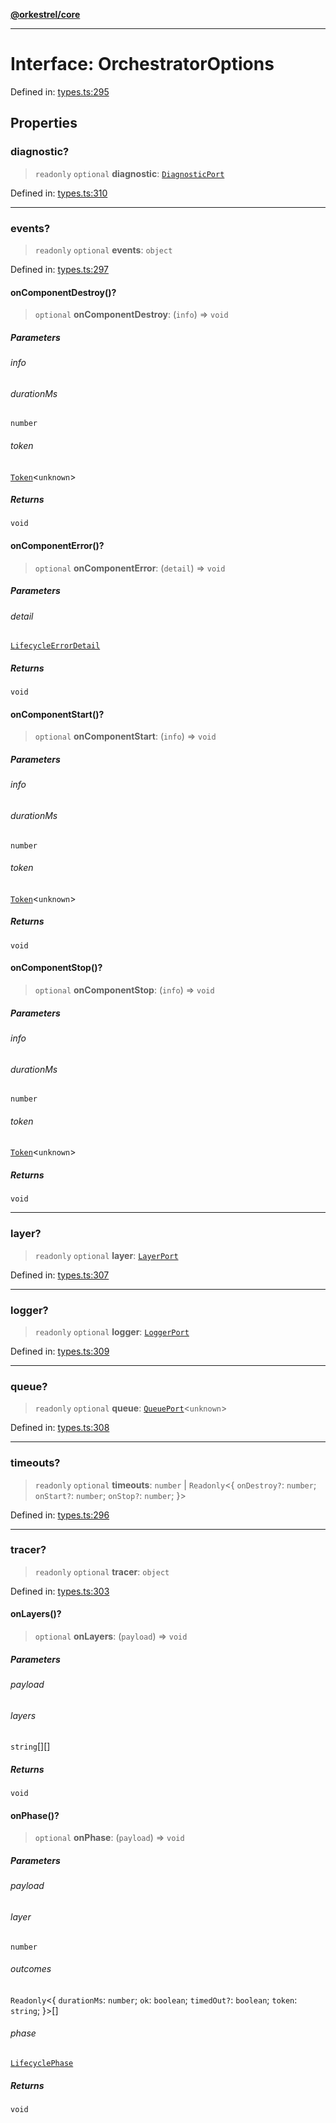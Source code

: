 [**@orkestrel/core**](../index.md)

***

# Interface: OrchestratorOptions

Defined in: [types.ts:295](https://github.com/orkestrel/core/blob/7cc3e19bc4a1e6f96f153d7b931686981208a465/src/types.ts#L295)

## Properties

### diagnostic?

> `readonly` `optional` **diagnostic**: [`DiagnosticPort`](DiagnosticPort.md)

Defined in: [types.ts:310](https://github.com/orkestrel/core/blob/7cc3e19bc4a1e6f96f153d7b931686981208a465/src/types.ts#L310)

***

### events?

> `readonly` `optional` **events**: `object`

Defined in: [types.ts:297](https://github.com/orkestrel/core/blob/7cc3e19bc4a1e6f96f153d7b931686981208a465/src/types.ts#L297)

#### onComponentDestroy()?

> `optional` **onComponentDestroy**: (`info`) => `void`

##### Parameters

###### info

###### durationMs

`number`

###### token

[`Token`](../type-aliases/Token.md)\<`unknown`\>

##### Returns

`void`

#### onComponentError()?

> `optional` **onComponentError**: (`detail`) => `void`

##### Parameters

###### detail

[`LifecycleErrorDetail`](LifecycleErrorDetail.md)

##### Returns

`void`

#### onComponentStart()?

> `optional` **onComponentStart**: (`info`) => `void`

##### Parameters

###### info

###### durationMs

`number`

###### token

[`Token`](../type-aliases/Token.md)\<`unknown`\>

##### Returns

`void`

#### onComponentStop()?

> `optional` **onComponentStop**: (`info`) => `void`

##### Parameters

###### info

###### durationMs

`number`

###### token

[`Token`](../type-aliases/Token.md)\<`unknown`\>

##### Returns

`void`

***

### layer?

> `readonly` `optional` **layer**: [`LayerPort`](LayerPort.md)

Defined in: [types.ts:307](https://github.com/orkestrel/core/blob/7cc3e19bc4a1e6f96f153d7b931686981208a465/src/types.ts#L307)

***

### logger?

> `readonly` `optional` **logger**: [`LoggerPort`](LoggerPort.md)

Defined in: [types.ts:309](https://github.com/orkestrel/core/blob/7cc3e19bc4a1e6f96f153d7b931686981208a465/src/types.ts#L309)

***

### queue?

> `readonly` `optional` **queue**: [`QueuePort`](QueuePort.md)\<`unknown`\>

Defined in: [types.ts:308](https://github.com/orkestrel/core/blob/7cc3e19bc4a1e6f96f153d7b931686981208a465/src/types.ts#L308)

***

### timeouts?

> `readonly` `optional` **timeouts**: `number` \| `Readonly`\<\{ `onDestroy?`: `number`; `onStart?`: `number`; `onStop?`: `number`; \}\>

Defined in: [types.ts:296](https://github.com/orkestrel/core/blob/7cc3e19bc4a1e6f96f153d7b931686981208a465/src/types.ts#L296)

***

### tracer?

> `readonly` `optional` **tracer**: `object`

Defined in: [types.ts:303](https://github.com/orkestrel/core/blob/7cc3e19bc4a1e6f96f153d7b931686981208a465/src/types.ts#L303)

#### onLayers()?

> `optional` **onLayers**: (`payload`) => `void`

##### Parameters

###### payload

###### layers

`string`[][]

##### Returns

`void`

#### onPhase()?

> `optional` **onPhase**: (`payload`) => `void`

##### Parameters

###### payload

###### layer

`number`

###### outcomes

`Readonly`\<\{ `durationMs`: `number`; `ok`: `boolean`; `timedOut?`: `boolean`; `token`: `string`; \}\>[]

###### phase

[`LifecyclePhase`](../type-aliases/LifecyclePhase.md)

##### Returns

`void`

